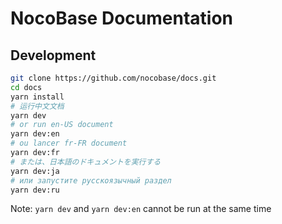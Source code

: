 # NocoBase Documentation

## Development

```bash
git clone https://github.com/nocobase/docs.git
cd docs
yarn install
# 运行中文文档
yarn dev
# or run en-US document
yarn dev:en
# ou lancer fr-FR document
yarn dev:fr
# または、日本語のドキュメントを実行する
yarn dev:ja
# или запустите русскоязычный раздел
yarn dev:ru
```

Note: `yarn dev` and `yarn dev:en` cannot be run at the same time
